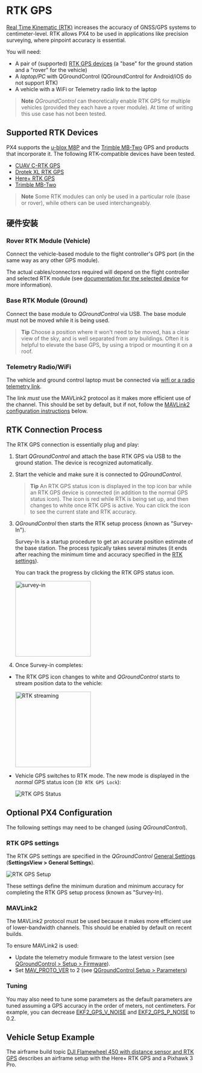 # RTK GPS

[Real Time Kinematic (RTK)](https://en.wikipedia.org/wiki/Real_Time_Kinematic) increases the accuracy of GNSS/GPS systems to centimeter-level. RTK allows PX4 to be used in applications like precision surveying, where pinpoint accuracy is essential.

You will need:

- A pair of (supported) [RTK GPS devices](#supported-rtk-devices) (a "base" for the ground station and a "rover" for the vehicle)
- A *laptop/PC* with QGroundControl (QGroundControl for Android/iOS do not support RTK)
- A vehicle with a WiFi or Telemetry radio link to the laptop

> **Note** *QGroundControl* can theoretically enable RTK GPS for multiple vehicles (provided they each have a rover module). At time of writing this use case has not been tested.

## Supported RTK Devices

PX4 supports the [u-blox M8P](https://www.u-blox.com/en/product/neo-m8p) and the [Trimble MB-Two](https://www.trimble.com/Precision-GNSS/MB-Two-Board.aspx) GPS and products that incorporate it. The following RTK-compatible devices have been tested.

- [CUAV C-RTK GPS](../gps_compass/rtk_gps_cuav_c-rtk.md)
- [Drotek XL RTK GPS](../gps_compass/rtk_gps_drotek_xl.md)
- [Here+ RTK GPS](../gps_compass/rtk_gps_hex_hereplus.md)
- [Trimble MB-Two](../gps_compass/rtk_gps_trimble_mb_two.md)

> **Note** Some RTK modules can only be used in a particular role (base or rover), while others can be used interchangeably.

## 硬件安装

### Rover RTK Module (Vehicle)

Connect the vehicle-based module to the flight controller's GPS port (in the same way as any other GPS module).

The actual cables/connectors required will depend on the flight controller and selected RTK module (see [documentation for the selected device](#supported-rtk-devices) for more information).

### Base RTK Module (Ground)

Connect the base module to *QGroundControl* via USB. The base module must not be moved while it is being used.

> **Tip** Choose a position where it won't need to be moved, has a clear view of the sky, and is well separated from any buildings. Often it is helpful to elevate the base GPS, by using a tripod or mounting it on a roof.

### Telemetry Radio/WiFi

The vehicle and ground control laptop must be connected via [wifi or a radio telemetry link](../assembly/quick_start_pixhawk.md#telemetry-radios-optional). <!-- this should be a link to a telemetry topic, but we don't have one yet -->

The link *must* use the MAVLink2 protocol as it makes more efficient use of the channel. This should be set by default, but if not, follow the [MAVLink2 configuration instructions](#mavlink2) below.

## RTK Connection Process

The RTK GPS connection is essentially plug and play:

1. Start *QGroundControl* and attach the base RTK GPS via USB to the ground station. The device is recognized automatically. 
2. Start the vehicle and make sure it is connected to *QGroundControl*.
    
    > **Tip** An RTK GPS status icon is displayed in the top icon bar while an RTK GPS device is connected (in addition to the normal GPS status icon). The icon is red while RTK is being set up, and then changes to white once RTK GPS is active. You can click the icon to see the current state and RTK accuracy.

3. *QGroundControl* then starts the RTK setup process (known as "Survey-In").
    
    Survey-In is a startup procedure to get an accurate position estimate of the base station. The process typically takes several minutes (it ends after reaching the minimum time and accuracy specified in the [RTK settings](#rtk-gps-settings)).
    
    You can track the progress by clicking the RTK GPS status icon.
    
    <img src="../../assets/qgc/setup/rtk/qgc_rtk_survey-in.png" width="200px" title="survey-in" />

4. Once Survey-in completes:

- The RTK GPS icon changes to white and *QGroundControl* starts to stream position data to the vehicle:
    
    <img src="../../assets/qgc/setup/rtk/qgc_rtk_streaming.png" width="200px" title="RTK streaming" />

- Vehicle GPS switches to RTK mode. The new mode is displayed in the *normal* GPS status icon (`3D RTK GPS Lock`):
    
    ![RTK GPS Status](../../assets/qgc/setup/rtk/qgc_rtk_gps_status.png)

## Optional PX4 Configuration

The following settings may need to be changed (using *QGroundControl*).

### RTK GPS settings

The RTK GPS settings are specified in the *QGroundControl* [General Settings](https://docs.qgroundcontrol.com/en/SettingsView/General.html#rtk-gps) (**SettingsView > General Settings**).

![RTK GPS Setup](../../assets/qgc/setup/rtk/settings_view_general_rtk_gps.jpg)

These settings define the minimum duration and minimum accuracy for completing the RTK GPS setup process (known as "Survey-In).

### MAVLink2

The MAVLink2 protocol must be used because it makes more efficient use of lower-bandwidth channels. This should be enabled by default on recent builds.

To ensure MAVLink2 is used:

- Update the telemetry module firmware to the latest version (see [QGroundControl > Setup > Firmware](https://docs.qgroundcontrol.com/en/SetupView/Firmware.html)).
- Set [MAV_PROTO_VER](../advanced_config/parameter_reference.md#MAV_PROTO_VER) to 2 (see [QGroundControl Setup > Parameters](https://docs.qgroundcontrol.com/en/SetupView/Parameters.html))

### Tuning

You may also need to tune some parameters as the default parameters are tuned assuming a GPS accuracy in the order of meters, not centimeters. For example, you can decrease [EKF2_GPS_V_NOISE](../advanced_config/parameter_reference.md#EKF2_GPS_V_NOISE) and [EKF2_GPS_P_NOISE](../advanced_config/parameter_reference.md#EKF2_GPS_P_NOISE) to 0.2.

<!-- 

- Video demonstration would be nice.
- something that shows positioning of base, connection of RTK rover, survey in process. Some sort of short precision survey. 
-->

## Vehicle Setup Example

The airframe build topic [DJI Flamewheel 450 with distance sensor and RTK GPS](https://dev.px4.io/en/airframes_multicopter/dji_flamewheel_450.html) describes an airframe setup with the Here+ RTK GPS and a Pixhawk 3 Pro.